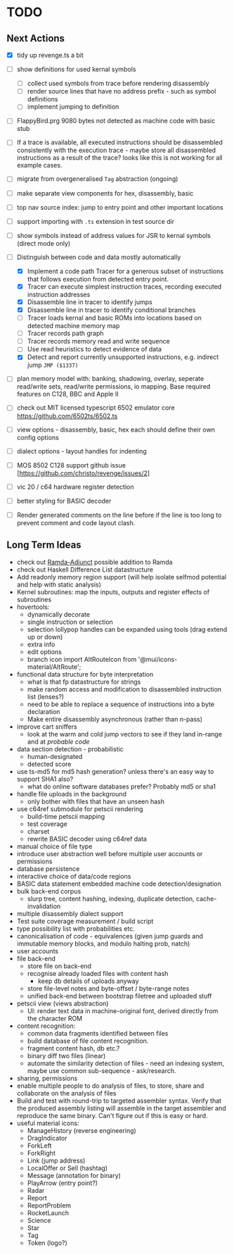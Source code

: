 # TODO

## Next Actions

* [x] tidy up revenge.ts a bit
* [ ] show definitions for used kernal symbols
  * [ ] collect used symbols from trace before rendering disassembly 
  * [ ] render source lines that have no address prefix - such as symbol definitions
  * [ ] implement jumping to definition
* [ ] FlappyBird.prg 9080 bytes not detected as machine code with basic stub
* [ ] If a trace is available, all executed instructions should be disassembled consistently
  with the execution trace - maybe store all disassembled instructions as a result of the trace?
  looks like this is not working for all example cases.
* [ ] migrate from overgeneralised `Tag` abstraction (ongoing)
* [ ] make separate view components for hex, disassembly, basic
* [ ] top nav source index: jump to entry point and other important locations
* [ ] support importing with `.ts` extension in test source dir
* [ ] show symbols instead of address values for JSR to kernal symbols (direct mode only)
* [ ] Distinguish between code and data mostly automatically
  * [x] Implement a code path Tracer for a generous subset of instructions that follows
        execution from detected entry point. 
  * [x] Tracer can execute simplest instruction traces, recording executed instruction addresses
  * [x] Disassemble line in tracer to identify jumps
  * [x] Disassemble line in tracer to identify conditional branches
  * [ ] Tracer loads kernal and basic ROMs into locations based on detected machine memory map
  * [ ] Tracer records path graph
  * [ ] Tracer records memory read and write sequence
  * [ ] Use read heuristics to detect evidence of data 
  * [x] Detect and report currently unsupported instructions, e.g. indirect jump `JMP ($1337)`
* [ ] plan memory model with: banking, shadowing, overlay, seperate read/write sets,
  read/write permissions, io mapping. Base required features on C128, BBC and Apple II
* [ ] check out MIT licensed typescript 6502 emulator core https://github.com/6502ts/6502.ts 
* [ ] view options - disassembly, basic, hex each should define their own config options
* [ ] dialect options - layout handles for indenting
* [ ] MOS 8502 C128 support github issue [https://github.com/christo/revenge/issues/2]
* [ ] vic 20 / c64 hardware register detection
* [ ] better styling for BASIC decoder
* [ ] Render generated comments on the line before if the line is too long to prevent comment and 
      code layout clash.


## Long Term Ideas

* check out [Ramda-Adjunct](https://char0n.github.io/ramda-adjunct/4.0.0/) possible addition to
  Ramda
* check out Haskell Difference List datastructure
* Add readonly memory region support (will help isolate selfmod potential and help with static analysis)
* Kernel subroutines: map the inputs, outputs and register effects of subroutines
* hovertools:
  * dynamically decorate
  * single instruction or selection
  * selection lollypop handles can be expanded using tools (drag extend up or down)
  * extra info
  * edit options
  * branch icon import AltRouteIcon from '@mui/icons-material/AltRoute';
* functional data structure for byte interpretation
  * what is that fp datastructure for strings
  * make random access and modification to disassembled instruction list (lenses?)
  * need to be able to replace a sequence of instructions into a byte declaration
  * Make entire disassembly asynchronous (rather than n-pass)
* improve cart sniffers
  * look at the warm and cold jump vectors to see if they land in-range and at _probable code_
* data section detection - probabilistic
  * human-designated
  * detected score
* use ts-md5 for md5 hash generation? unless there's an easy way to support SHA1 also?
  * what do online software databases prefer? Probably md5 or sha1
* handle file uploads in the background
  * only bother with files that have an unseen hash
* use c64ref submodule for petscii rendering
  * build-time petscii mapping
  * test coverage
  * charset
  * rewrite BASIC decoder using c64ref data
* manual choice of file type
* introduce user abstraction well before multiple user accounts or permissions
* database persistence
* interactive choice of data/code regions
* BASIC data statement embedded machine code detection/designation
* bulk back-end corpus
  * slurp tree, content hashing, indexing, duplicate detection, cache-invalidation
* multiple disassembly dialect support
* Test suite coverage measurement / build script
* type possibility list with probabilities etc.
* canonicalisation of code - equivalences (given jump guards and immutable memory blocks, and modulo halting prob,
  natch)
* user accounts
* file back-end
  * store file on back-end
  * recognise already loaded files with content hash
    * keep db details of uploads anyway
  * store file-level notes and byte-offset / byte-range notes
  * unified back-end between bootstrap filetree and uploaded stuff
* petscii view (views abstraction)
  * UI: render text data in machine-original font, derived directly from the character ROM
* content recognition:
  * common data fragments identified between files
  * build database of file content recognition.
  * fragment content hash, db etc.?
  * binary diff two files (linear)
  * automate the similarity detection of files - need an indexing system, maybe use common sub-sequence - ask/research.
* sharing, permissions
* enable multiple people to do analysis of files, to store, share and collaborate on the analysis of files
* Build and test with round-trip to targeted assembler syntax. Verify that the produced assembly listing will
  assemble in the target assembler and reproduce the same binary. Can't figure out if this is easy or hard.
* useful material icons:
  * ManageHistory (reverse engineering)
  * DragIndicator
  * ForkLeft
  * ForkRight
  * Link (jump address)
  * LocalOffer or Sell (hashtag)
  * Message (annotation for binary)
  * PlayArrow (entry point?)
  * Radar
  * Report
  * ReportProblem
  * RocketLaunch
  * Science
  * Star
  * Tag
  * Token (logo?)
